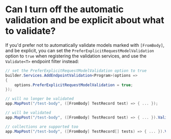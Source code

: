 # Can I turn off the automatic validation and be explicit about what to validate?

If you'd prefer not to automatically validate models marked with `[FromBody]`, and be explicit, you can set the `PreferExplicitRequestModelValidation` option to `true` when registering the validation services, and use the `Validate<T>` endpoint filter instead:

```csharp
// set the PreferExplicitRequestModelValidation option to true
builder.Services.AddEndpointValidation<Program>(options =>
{
    options.PreferExplicitRequestModelValidation = true;
});

// will no longer be validated
app.MapPost("/test-body", ([FromBody] TestRecord test) => { ... });

// will be validated
app.MapPost("/test-body", ([FromBody] TestRecord test) => { ... }).Validate<TestRecord>();

// collections are supported too
app.MapPost("/test-body", ([FromBody] TestRecord[] tests) => { ... }).Validate<TestRecord>();
```
